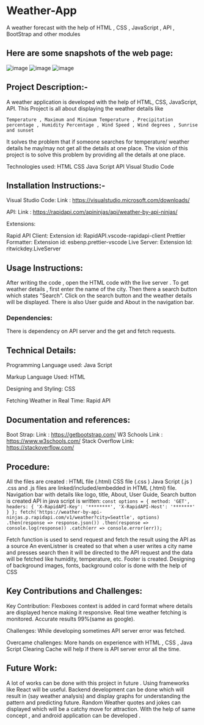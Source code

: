 # Weather-App
A weather forecast with the help of HTML , CSS , JavaScript , API , BootStrap and other modules

## Here are some snapshots of the web page:
![image](https://user-images.githubusercontent.com/104623412/222873204-118f0866-4c56-4739-8989-07b7d9c108d3.png)
![image](https://user-images.githubusercontent.com/104623412/222873207-e07eccc2-c49e-49d8-84f4-2643910d6cf5.png)
![image](https://user-images.githubusercontent.com/104623412/222873209-366fea5b-1c8a-4ff8-a362-1a773eac1a75.png)


## Project Description:-
A weather application is developed with the help of HTML, CSS, JavaScript, API.
This Project is all about displaying the weather details like

`Temperature ,
Maximum and Minimum Temperature ,
Precipitation percentage ,
Humidity Percentage ,
Wind Speed ,
Wind degrees ,
Sunrise and sunset`

It solves the problem that if someone searches for temperature/ weather details he may/may not get all the details at one place.
The vision of this project is to solve this problem by providing all the details at one place.

Technologies used:
HTML
CSS
Java Script
API
Visual Studio Code

## Installation Instructions:-
Visual Studio Code:
Link : https://visualstudio.microsoft.com/downloads/

API:
Link : https://rapidapi.com/apininjas/api/weather-by-api-ninjas/

Extensions:

  Rapid API Client:
  Extension id: RapidAPI.vscode-rapidapi-client
  Prettier Formatter:
  Extension id: esbenp.prettier-vscode
  Live Server:
  Extension Id: ritwickdey.LiveServer
  
## Usage Instructions:
  After writing the code , open the HTML code with the live server .
  To get weather details , first enter the name of the city.
  Then there a search button which states "Search".
  Click on the search button and the weather details will be displayed.
  There is also User guide and About in the navigation bar.

### Dependencies:
There is dependency on API server and the get and fetch requests.

## Technical Details:
  Programming Language used:
    Java Script

  Markup Language Used:
    HTML

  Designing and Styling:
    CSS

  Fetching Weather in Real Time:
    Rapid API

## Documentation and references:
  Boot Strap:
    Link : https://getbootstrap.com/
  W3 Schools
    Link : https://www.w3schools.com/
  Stack Overflow
    Link: https://stackoverflow.com/
    
## Procedure:

  All the files are created :
    HTML file (.html)
    CSS file (.css )
    Java Script (.js )
  .css and .js files are linked/included/embedded in HTML (.html) file.
  Navigation bar with details like logo, title, About, User Guide, Search button is created
  API in java script is written:
  `const options = { method: 'GET', headers: { 'X-RapidAPI-Key': '********', 'X-RapidAPI-Host': '*******' } }; fetch('https://weather-by-api-                          ninjas.p.rapidapi.com/v1/weather?city=Seattle', options) .then(response => response.json()) .then(response => console.log(response)) .catch(err => console.error(err));`

  Fetch function is used to send request and fetch the result using the API as a source
  An evenListner is created so that when a user writes a city name and presses search then it will be directed to the API request and the data will be fetched like     humidity, temperature, etc.
  Footer is created.
  Designing of background images, fonts, background color is done with the help of CSS
  
## Key Contributions and Challenges:

  Key Contribution:
    Flexboxes context is added in card format where details are displayed hence making it responsive.
    Real time weather fetching is monitored.
    Accurate results 99%(same as google).
    
  Challenges:
    While developing sometimes API server error was fetched.
    
  Overcame challenges:
    More hands on experience with HTML , CSS , Java Script
    Clearing Cache will help if there is API server error all the time.
    
## Future Work:
  A lot of works can be done with this project in future .
  Using frameworks like React will be useful.
  Backend development can be done which will result in (say weather analysis) and display graphs for understanding the pattern and predicting future.
  Random Weather quotes and jokes can displayed which will be a catchy move for attraction.
  With the help of same concept , and android application can be developed .




